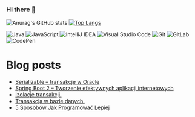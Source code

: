 ### Hi there 👋

<!--
**Iwona007/Iwona007** is a ✨ _special_ ✨ repository because its `README.md` (this file) appears on your GitHub profile.

Here are some ideas to get you started:

- 🔭 I’m currently working on ...
- 🌱 I’m currently learning javaScript
- 👯 I’m looking to collaborate on ...
- 🤔 I’m looking for help with ...
- 💬 Ask me about ...
- 📫 How to reach me: ...
- 😄 Pronouns: ...
- ⚡ Fun fact: ...
-->
![Anurag's GitHub stats](https://github-readme-stats.vercel.app/api?username=iwona007&show_icons=true&theme=tokyonight)
[![Top Langs](https://github-readme-stats.vercel.app/api/top-langs/?username=iwona007&layout=compact)](https://github.com/anuraghazra/github-readme-stats)
<!-- [![willianrod's wakatime stats](https://github-readme-stats.vercel.app/api/wakatime?username=iwona007)](https://github.com/anuraghazra/github-readme-stats) -->


<!-- <a href="https://github.com/anuraghazra/github-readme-stats">
  <img align="center" src="https://github-readme-stats.vercel.app/api/pin/?username=iwona007&repo=github-readme-stats" />
</a>
<a href="https://github.com/anuraghazra/convoychat">
  <img align="center" src="https://github-readme-stats.vercel.app/api/pin/?username=iwona007&repo=convoychat" />
</a> -->

![Java](https://img.shields.io/badge/java-%23ED8B00.svg?style=for-the-badge&logo=java&logoColor=white)
![JavaScript](https://img.shields.io/badge/javascript-%23323330.svg?style=for-the-badge&logo=javascript&logoColor=%23F7DF1E)
![IntelliJ IDEA](https://img.shields.io/badge/IntelliJIDEA-000000.svg?style=for-the-badge&logo=intellij-idea&logoColor=white)
![Visual Studio Code](https://img.shields.io/badge/Visual%20Studio%20Code-0078d7.svg?style=for-the-badge&logo=visual-studio-code&logoColor=white)
![Git](https://img.shields.io/badge/git-%23F05033.svg?style=for-the-badge&logo=git&logoColor=white)
![GitLab](https://img.shields.io/badge/gitlab-%23181717.svg?style=for-the-badge&logo=gitlab&logoColor=white)
![CodePen](https://img.shields.io/badge/Codepen-000000?style=for-the-badge&logo=codepen&logoColor=white)


# Blog posts
<!-- BLOG-POST-LIST:START -->
- [Serializable – transakcje w Oracle](https://devwords.pl/serializable-transakcje-oracle/)
- [Spring Boot 2 – Tworzenie efektywnych aplikacji internetowych](https://devwords.pl/spring-boot-2-tworzenie-efektywnych-aplikacji-internetowych/)
- [Izolacje transakcji.](https://devwords.pl/blokowanie-izolacje-tranzakcji/)
- [Transakcja w bazie danych.](https://devwords.pl/transakcja-w-bazie-danych/)
- [5 Sposobów Jak Programować Lepiej](https://devwords.pl/5-sposobow-jak-programowac-lepiej/)
<!-- BLOG-POST-LIST:END -->

